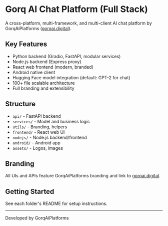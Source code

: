 # Gorq AI Chat Platform (Full Stack)

A cross-platform, multi-framework, and multi-client AI chat platform by GorqAiPlatforms ([gorqai.digital](https://gorqai.digital)).

## Key Features
- Python backend (Gradio, FastAPI, modular services)
- Node.js backend (Express proxy)
- React web frontend (modern, branded)
- Android native client
- Hugging Face model integration (default: GPT-2 for chat)
- 100+ file scalable architecture
- Full branding and extensibility

## Structure
- `api/` - FastAPI backend
- `services/` - Model and business logic
- `utils/` - Branding, helpers
- `frontend/` - React web UI
- `nodejs/` - Node.js backend/frontend
- `android/` - Android app
- `assets/` - Logos, images

## Branding
All UIs and APIs feature GorqAiPlatforms branding and link to [gorqai.digital](https://gorqai.digital).

## Getting Started
See each folder's README for setup instructions.

---
Developed by GorqAiPlatforms
